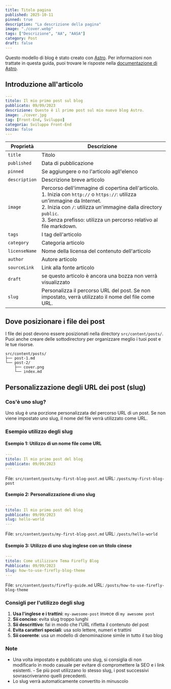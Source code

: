 ```yaml
---
title: Titolo pagina
published: 2025-10-11
pinned: true
description: "La descrizione della pagina"
image: "./cover.webp"
tags: ["Descrizione", "AA", "AASA"]
category: Post
draft: false
---
```




Questo modello di blog è stato creato con [Astro](https://astro.build/). Per informazioni non trattate in questa guida, puoi trovare le risposte nella [documentazione di Astro](https://docs.astro.build/).

## Introduzione all'articolo
```yaml
---
titolo: Il mio primo post sul blog
pubblicato: 09/09/2023
descrizione: Questo è il primo post sul mio nuovo blog Astro.
image: ./cover.jpg
tag: [Front-End, Sviluppo]
categoria: Sviluppo Front-End
bozza: false
---
```




| Proprietà     | Descrizione                                                                                                                                                                                    |
|---------------|------------------------------------------------------------------------------------------------------------------------------------------------------------------------------------------------------|
| `title`       | Titolo                                                                                                                                                                                          |
| `published`   | Data di pubblicazione                                                                                                                                                                             |
| `pinned`      | Se aggiungere o no l'articolo agll'elenco                                                                                                                                                       |
| `description` | Descrizione breve articolo                                                                                                                                                                      |
| `image`       | Percorso dell'immagine di copertina dell'articolo. <br/>1. Inizia con `http://` o `https://`: utilizza un'immagine da Internet. <br/>2. Inizia con `/`: utilizza un'immagine dalla directory `public`. <br/>3. Senza prefisso: utilizza un percorso relativo al file markdown.|
| `tags`        | I tag dell'articolo                                                                                                                                                                            |
| `category`    | Categoria articolo                                                                                                                                                                                |
| `licenseName` | Nome della licensa del contenuto dell'articolo                                                                                                                                                                              |
| `author`      | Autore articolo                                                                                                                                                                                          |
| `sourceLink`  | Link alla fonte articolo                                                                                                                                                                          |
| `draft`       | se questo articolo è ancora una bozza non verrà visualizzato                                                                                                                                                                  |
| `slug`        | Personalizza il percorso URL del post. Se non impostato, verrà utilizzato il nome del file come URL. |

## Dove posizionare i file dei post

I file dei post devono essere posizionati nella directory `src/content/posts/`. Puoi anche creare delle sottodirectory per organizzare meglio i tuoi post e le tue risorse.

```
src/content/posts/
├── post-1.md
└── post-2/
    ├── cover.png
    └── index.md
```

## Personalizzazione degli URL dei post (slug)

### Cos'è uno slug?

Uno slug è una porzione personalizzata del percorso URL di un post. Se non viene impostato uno slug, il nome del file verrà utilizzato come URL.

### Esempio utilizzo degli slug

#### Esempio 1: Utilizzo di un nome file come URL
```yaml
---
titolo: Il mio primo post del blog
pubblicato: 09/09/2023
---
```
File: `src/content/posts/my-first-blog-post.md`
URL: `/posts/my-first-blog-post`

#### Esempio 2: Personalizzazione di uno slug
```yaml
---
titolo: Il mio primo post del blog
pubblicato: 09/09/2023
slug: hello-world
---
```
File: `src/content/posts/my-first-blog-post.md`
URL: `/posts/hello-world`

#### Esempio 3: Utilizzo di uno slug inglese con un titolo cinese
```yaml
---
titolo: Come utilizzare Tema Firefly Blog
Pubblicato: 09/09/2023
Slug: how-to-use-firefly-blog-theme
---
```
File: `src/content/posts/firefly-guide.md`
URL: `/posts/how-to-use-firefly-blog-theme`

### Consigli per l'utilizzo degli slug

1. **Usa l'inglese e i trattini**: `my-awesome-post` invece di `my awesome post`
2. **Sii conciso**: evita slug troppo lunghi
3. **Sii descrittivo**: fai in modo che l'URL rifletta il contenuto del post
4. **Evita caratteri speciali**: usa solo lettere, numeri e trattini
5. **Sii coerente**: usa un modello di denominazione simile in tutto il tuo blog

### Note

- Una volta impostato e pubblicato uno slug, si consiglia di non modificarlo in modo casuale per evitare di compromettere la SEO e i link esistenti. - Se più post utilizzano lo stesso slug, i post successivi sovrascriveranno quelli precedenti.
- Lo slug verrà automaticamente convertito in minuscolo